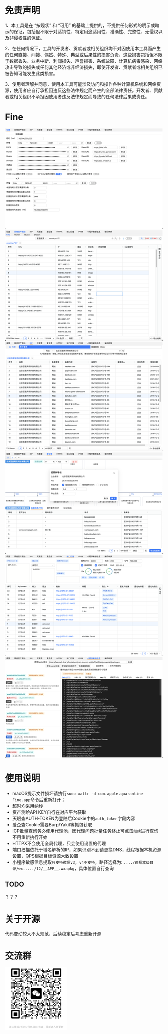 # 免责声明
1、本工具是在 “按现状” 和 “可用” 的基础上提供的，不提供任何形式的明示或暗示的保证，包括但不限于对适销性、特定用途适用性、准确性、完整性、无侵权以及非侵权性的保证。

2、在任何情况下，工具的开发者、贡献者或相关组织均不对因使用本工具而产生的任何直接、间接、偶然、特殊、典型或后果性的损害负责，这些损害包括但不限于数据丢失、业务中断、利润损失、声誉损害、系统故障、计算机病毒感染、网络攻击导致的损失或任何其他经济或非经济损失，即使开发者、贡献者或相关组织已被告知可能发生此类损害。

3、使用者理解并同意，使用本工具可能涉及访问和操作各种计算机系统和网络资源，使用者应自行承担因违反这些法律规定而产生的全部法律责任。开发者、贡献者或相关组织不承担因使用者违反法律规定而导致的任何法律后果或责任。

# Fine

![1](README_images/setting.png)
![2](README_images/fofa.png)
![3](README_images/icp.png)
![4](README_images/aiqicha.png)
![5](README_images/portscan.png)
![6](README_images/miniapp.png)

# 使用说明
- macOS提示文件损坏请执行`sudo xattr -d com.apple.quarantine Fine.app`命令后重新打开；
- 超时均采用纳秒
- 资产测绘API KEY自行在对应平台获取
- 天眼查AUTH-TOKEN为登陆后Cookie中的`auth_token`字段内容
- 爱企查Cookie需要Burp/Yakit等抓包获取
- ICP批量查询务必使用代理池，因代理问题批量任务终止可点击`继续`进行查询不用重新执行开始
- HTTPX不会使用全局代理，只会使用设置的代理
- 端口扫描依托于域名解析的IP，如果识别不到请更换DNS，线程根据本机资源设置，QPS根据目标资源大致设置
- 小程序敏感信息提取`只支持微信v3`，`v4不支持`，路径选择为: `..../选择本级目录/wx...../12/__APP__.wxapkg`，具体位置自行查询

## TODO

？？？

# 关于开源
代码变动较大不太规范，后续稳定后考虑重新开源

# 交流群

<img src="README_images/qcode.png" alt="alt text" height="200" />